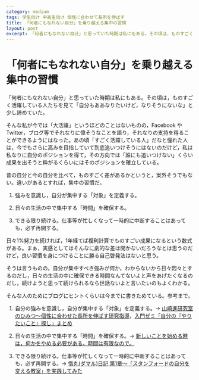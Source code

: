 ```yaml
---
category: medium
tags: 学生向け 中高生向け 個性に合わせて長所を伸ばす
title: 「何者にもなれない自分」を乗り越える集中の習慣
layout: post
excerpt: 「何者にもなれない自分」と思っていた時期は私にもある。その頃は，ものすごく活躍している人たちを見て「自分もああなりたいけど，なりそうにないな」と少し諦めていた。
---
```

# 「何者にもなれない自分」を乗り越える集中の習慣

「何者にもなれない自分」と思っていた時期は私にもある。その頃は，ものすごく活躍している人たちを見て「自分もああなりたいけど，なりそうにないな」と少し諦めていた。

そんな私が今では「大活躍」というほどのことはないものの，Facebook や Twitter，ブログ等でそれなりに偉そうなことを語り，それなりの支持を得ることができるようにはなった。あの頃「すごく活躍している人」だなと憧れた人は，今でもさらに高みを目指していて到底追いつけそうにはないのだけど，私は私なりに自分のポジションを得て，その方向では「誰にも追いつけない」くらい成果を出そうと粋がるくらいにはそのポジションを確立している。

昔の自分と今の自分を比べて，ものすごく差があるかというと，案外そうでもない。違いがあるとすれば，集中の習慣だ。

1. 強みを意識し，自分が集中する「対象」を定義する。

2. 日々の生活の中で集中する「時間」を確保する。

3. できる限り続ける。仕事等が忙しくなって一時的に中断することはあっても，必ず再開する。

日々1%努力を続ければ，1年経てば複利計算でものすごい成果になるという数式がある。まぁ，実感としてはそんなに劇的な差は開かないだろうなとは思うのだけど，良い習慣を身につけることに勝る自己啓発法はないと思う。

そうは言うものの，自分が集中すべき強みが何か，わからないから日々悶々とするのだし，日々の生活の中に確保できる時間なんてないよと声をあげたくなるのだし，続けようと思って続けられるなら世話ないよと言いたいのもよくわかる。

そんな人のためにブログにヒントくらいは今までに書きためている。参考まで。

1. 自分の強みを意識し，自分が集中する「対象」を定義する。→ [山崎進研究室のひみつ〜個性に合わせた長所を伸ばす研究指導](/blog/2015/03/24/laboratory-management-developing-strengths.html)，[入門ゼミ「自分の『やりたいこと』探し」まとめ](/blog/2015/07/16/Introductory-Seminar.html)

2. 日々の生活の中で集中する「時間」を確保する。→ [新しいことを始める時は，何かをやめる必要がある。時間は有限なので。](/medium/2015/09/09/medium.html)

3. できる限り続ける。仕事等が忙しくなって一時的に中断することはあっても，必ず再開する。→ [惰丸(ダマル)日記 第1章〜「スタンフォードの自分を変える教室」を実践してみた](/blog/2013/01/16/Willpower-Instinct.html)